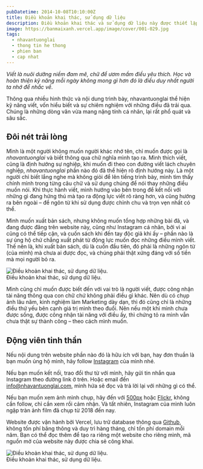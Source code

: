 ```yaml
---
pubDatetime: 2014-10-08T10:10:00Z
title: Điều khoản khai thác, sử dụng dữ liệu
description: Điều khoản khai thác và sử dụng dữ liệu này được thiết lập nhằm xác định rõ ràng các quyền và nghĩa vụ của người đọc khi truy cập và sử dụng website nhavantuonglai.com.
image: https://banmaixanh.vercel.app/image/cover/001-029.jpg
tags:
  - nhavantuonglai
  - thong tin he thong
  - phien ban
  - cap nhat
---
```


_Viết là nuôi dưỡng niềm đam mê, chữ để ươm mầm điều yêu thích. Học và hoàn thiện kỹ năng mỗi ngày không mong gì hơn đó là điều duy nhất người ta nhớ để nhắc về._

Thông qua nhiều hình thức và nội dung trình bày, nhavantuonglai thể hiện kỹ năng viết, vốn hiểu biết và sự chiêm nghiệm với những điều đã trải qua. Chúng là những dòng văn vừa mang nặng tính cá nhân, lại rất phổ quát và sâu sắc.

## Đôi nét trải lòng

Mình là một người không muốn người khác nhớ tên, chỉ muốn được gọi là _nhavantuonglai_ và biết thông qua chữ nghĩa mình tạo ra. Mình thích viết, cũng là định hướng sự nghiệp, khi muốn đi theo con đường viết lách chuyên nghiệp, _nhavantuonglai_ phần nào đó đã thể hiện rõ định hướng này. Là một người chỉ biết lắng nghe mà không giỏi để lên tiếng trình bày, mình tìm thấy chính mình trong từng câu chữ và sử dụng chúng để nói thay những điều muốn nói. Khi thực hành viết, mình hướng vào bên trong để kết nối với những gì đang hứng thú mà tạo ra động lực viết rõ ràng hơn, và cũng hướng ra bên ngoài – để ngôn từ khi sử dụng được chỉnh chu và trọn vẹn nhất có thể.

Mình muốn xuất bản sách, nhưng không muốn tổng hợp những bài đã, và đang được đăng trên website này, cũng như Instagram cá nhân, bởi vì ai cũng có thể tiếp cận, và cuốn sách khi đến tay độc giả khi ấy – phần nào là sự ủng hộ chứ chẳng xuất phát từ động lực muốn đọc những điều mình viết. Thế nên là, khi xuất bản sách, dù là cuốn đầu tiên, đó phải là những ngôn từ (của mình) mà chưa ai được đọc, và chúng phải thật xứng đáng với số tiền mà mọi người bỏ ra.

<Image src="https://banmaixanh.vercel.app/image/article/du-lich-hue-363.jpg" alt="Điều khoản khai thác, sử dụng dữ liệu." title="Điều khoản khai thác, sử dụng dữ liệu.">
<figcaption>Điều khoản khai thác, sử dụng dữ liệu.</figcaption>
</Image>

Mình cũng chỉ muốn được biết đến với vai trò là người viết, được công nhận tài năng thông qua con chữ chứ không phải điều gì khác. Nên dù có chụp ảnh lâu năm, kinh nghiệm làm Marketing dày dạn, thì đó cũng chỉ là những điều thứ yếu bên cạnh giá trị mình theo đuổi. Nên nếu một khi mình chưa được sống, được công nhận tài năng với điều ấy, thì chứng tỏ ra mình vẫn chưa thật sự thành công – theo cách mình muốn.

## Động viên tinh thần

Nếu nội dung trên website phần nào đó là hữu ích với bạn, hay đơn thuần là bạn muốn ủng hộ mình, hãy follow [Instagram](https://info.nhavantuonglai.com/instagram) của mình nhé.

Nếu bạn muốn kết nối, trao đổi thư từ với mình, hãy gửi tin nhắn qua Instagram theo đường link ở trên. Hoặc email đến [info@nhavantuonglai.com](mailto:info@nhavantuonglai.com), mình hứa sẽ đọc và trả lời lại với những gì có thể.

Nếu bạn muốn xem ảnh mình chụp, hãy đến với [500px](https://info.nhavantuonglai.com/500px) hoặc [Flickr](https://info.nhavantuonglai.com/flickr), không cần follow, chỉ cần xem rồi cảm nhận. Và tất nhiên, Instagram của mình luôn ngập tràn ảnh film đã chụp từ 2018 đến nay.

Website được vận hành bởi Vercel, lưu trữ database thông qua [Github](https://info.nhavantuonglai.com/github), không tốn phí băng thông và duy trì hàng tháng, chỉ tốn phí domain mỗi năm. Bạn có thể đọc thêm để tạo ra riêng một website cho riêng mình, mã nguồn mở của website này được chia sẻ công khai.

<Image src="https://banmaixanh.vercel.app/image/article/du-lich-hue-363.jpg" alt="Điều khoản khai thác, sử dụng dữ liệu." title="Điều khoản khai thác, sử dụng dữ liệu.">
<figcaption>Điều khoản khai thác, sử dụng dữ liệu.</figcaption>
</Image>